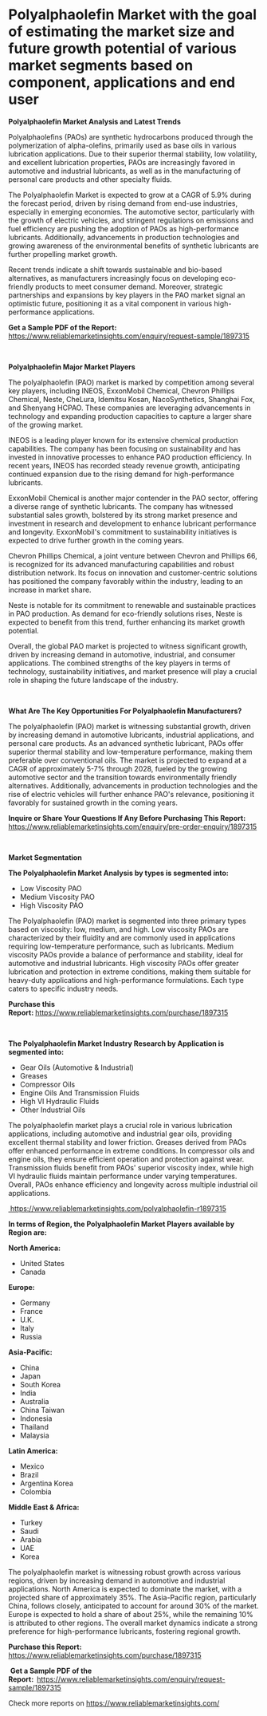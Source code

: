 <p><h1>Polyalphaolefin Market with the goal of estimating the market size and future growth potential of various market segments based on component, applications and end user</h1></p><p><strong>Polyalphaolefin Market Analysis and Latest Trends</strong></p>
<p><p>Polyalphaolefins (PAOs) are synthetic hydrocarbons produced through the polymerization of alpha-olefins, primarily used as base oils in various lubrication applications. Due to their superior thermal stability, low volatility, and excellent lubrication properties, PAOs are increasingly favored in automotive and industrial lubricants, as well as in the manufacturing of personal care products and other specialty fluids.</p><p>The Polyalphaolefin Market is expected to grow at a CAGR of 5.9% during the forecast period, driven by rising demand from end-use industries, especially in emerging economies. The automotive sector, particularly with the growth of electric vehicles, and stringent regulations on emissions and fuel efficiency are pushing the adoption of PAOs as high-performance lubricants. Additionally, advancements in production technologies and growing awareness of the environmental benefits of synthetic lubricants are further propelling market growth.</p><p>Recent trends indicate a shift towards sustainable and bio-based alternatives, as manufacturers increasingly focus on developing eco-friendly products to meet consumer demand. Moreover, strategic partnerships and expansions by key players in the PAO market signal an optimistic future, positioning it as a vital component in various high-performance applications.</p></p>
<p><strong>Get a Sample PDF of the Report:&nbsp;</strong> <a href="https://www.reliablemarketinsights.com/enquiry/request-sample/1897315?utm_campaign=2004&utm_medium=2&utm_source=Github&utm_content=ia&utm_term=30012025&utm_id=polyalphaolefin">https://www.reliablemarketinsights.com/enquiry/request-sample/1897315</a></p>
<p>&nbsp;</p>
<p><strong>Polyalphaolefin Major Market Players</strong></p>
<p><p>The polyalphaolefin (PAO) market is marked by competition among several key players, including INEOS, ExxonMobil Chemical, Chevron Phillips Chemical, Neste, CheLura, Idemitsu Kosan, NacoSynthetics, Shanghai Fox, and Shenyang HCPAO. These companies are leveraging advancements in technology and expanding production capacities to capture a larger share of the growing market.</p><p>INEOS is a leading player known for its extensive chemical production capabilities. The company has been focusing on sustainability and has invested in innovative processes to enhance PAO production efficiency. In recent years, INEOS has recorded steady revenue growth, anticipating continued expansion due to the rising demand for high-performance lubricants.</p><p>ExxonMobil Chemical is another major contender in the PAO sector, offering a diverse range of synthetic lubricants. The company has witnessed substantial sales growth, bolstered by its strong market presence and investment in research and development to enhance lubricant performance and longevity. ExxonMobil's commitment to sustainability initiatives is expected to drive further growth in the coming years.</p><p>Chevron Phillips Chemical, a joint venture between Chevron and Phillips 66, is recognized for its advanced manufacturing capabilities and robust distribution network. Its focus on innovation and customer-centric solutions has positioned the company favorably within the industry, leading to an increase in market share.</p><p>Neste is notable for its commitment to renewable and sustainable practices in PAO production. As demand for eco-friendly solutions rises, Neste is expected to benefit from this trend, further enhancing its market growth potential.</p><p>Overall, the global PAO market is projected to witness significant growth, driven by increasing demand in automotive, industrial, and consumer applications. The combined strengths of the key players in terms of technology, sustainability initiatives, and market presence will play a crucial role in shaping the future landscape of the industry.</p></p>
<p>&nbsp;</p>
<p><strong>What Are The Key Opportunities For Polyalphaolefin Manufacturers?</strong></p>
<p><p>The polyalphaolefin (PAO) market is witnessing substantial growth, driven by increasing demand in automotive lubricants, industrial applications, and personal care products. As an advanced synthetic lubricant, PAOs offer superior thermal stability and low-temperature performance, making them preferable over conventional oils. The market is projected to expand at a CAGR of approximately 5-7% through 2028, fueled by the growing automotive sector and the transition towards environmentally friendly alternatives. Additionally, advancements in production technologies and the rise of electric vehicles will further enhance PAO's relevance, positioning it favorably for sustained growth in the coming years.</p></p>
<p><strong>Inquire or Share Your Questions If Any Before Purchasing This Report:</strong> <a href="https://www.reliablemarketinsights.com/enquiry/pre-order-enquiry/1897315?utm_campaign=2004&utm_medium=2&utm_source=Github&utm_content=ia&utm_term=30012025&utm_id=polyalphaolefin">https://www.reliablemarketinsights.com/enquiry/pre-order-enquiry/1897315</a></p>
<p>&nbsp;</p>
<p><strong>Market Segmentation</strong></p>
<p><strong>The Polyalphaolefin Market Analysis by types is segmented into:</strong></p>
<p><ul><li>Low Viscosity PAO</li><li>Medium Viscosity PAO</li><li>High Viscosity PAO</li></ul></p>
<p><p>The Polyalphaolefin (PAO) market is segmented into three primary types based on viscosity: low, medium, and high. Low viscosity PAOs are characterized by their fluidity and are commonly used in applications requiring low-temperature performance, such as lubricants. Medium viscosity PAOs provide a balance of performance and stability, ideal for automotive and industrial lubricants. High viscosity PAOs offer greater lubrication and protection in extreme conditions, making them suitable for heavy-duty applications and high-performance formulations. Each type caters to specific industry needs.</p></p>
<p><strong>Purchase this Report:&nbsp;</strong><a href="https://www.reliablemarketinsights.com/purchase/1897315?utm_campaign=2004&utm_medium=2&utm_source=Github&utm_content=ia&utm_term=30012025&utm_id=polyalphaolefin">https://www.reliablemarketinsights.com/purchase/1897315</a></p>
<p>&nbsp;</p>
<p><strong>The Polyalphaolefin Market Industry Research by Application is segmented into:</strong></p>
<p><ul><li>Gear Oils (Automotive & Industrial)</li><li>Greases</li><li>Compressor Oils</li><li>Engine Oils And Transmission Fluids</li><li>High VI Hydraulic Fluids</li><li>Other Industrial Oils</li></ul></p>
<p><p>The polyalphaolefin market plays a crucial role in various lubrication applications, including automotive and industrial gear oils, providing excellent thermal stability and lower friction. Greases derived from PAOs offer enhanced performance in extreme conditions. In compressor oils and engine oils, they ensure efficient operation and protection against wear. Transmission fluids benefit from PAOs' superior viscosity index, while high VI hydraulic fluids maintain performance under varying temperatures. Overall, PAOs enhance efficiency and longevity across multiple industrial oil applications.</p></p>
<p><a href="https://www.reliablemarketinsights.com/polyalphaolefin-r1897315?utm_campaign=2004&utm_medium=2&utm_source=Github&utm_content=ia&utm_term=30012025&utm_id=polyalphaolefin">&nbsp;https://www.reliablemarketinsights.com/polyalphaolefin-r1897315</a></p>
<p><strong>In terms of Region, the Polyalphaolefin Market Players available by Region are:</strong></p>
<p>
    <p> <strong> North America: </strong>
        <ul>
            <li>United States</li>
            <li>Canada</li>
        </ul>
        </p> 
    <p> <strong> Europe: </strong>
        <ul>
            <li>Germany</li>
            <li>France</li>
            <li>U.K.</li>
            <li>Italy</li>
            <li>Russia</li>
        </ul>
        </p> 
    <p> <strong> Asia-Pacific: </strong>
        <ul>
            <li>China</li>
            <li>Japan</li>
            <li>South Korea</li>
            <li>India</li>
            <li>Australia</li>
            <li>China Taiwan</li>
            <li>Indonesia</li>
            <li>Thailand</li>
            <li>Malaysia</li>
        </ul>
        </p> 
    <p> <strong> Latin America: </strong>
        <ul>
            <li>Mexico</li>
            <li>Brazil</li>
            <li>Argentina Korea</li>
            <li>Colombia</li>
        </ul>
        </p> 
    <p> <strong> Middle East & Africa: </strong>
        <ul>
            <li>Turkey</li>
            <li>Saudi</li>
            <li>Arabia</li>
            <li>UAE</li>
            <li>Korea</li>
        </ul>
    </p>
    </p>
<p><p>The polyalphaolefin market is witnessing robust growth across various regions, driven by increasing demand in automotive and industrial applications. North America is expected to dominate the market, with a projected share of approximately 35%. The Asia-Pacific region, particularly China, follows closely, anticipated to account for around 30% of the market. Europe is expected to hold a share of about 25%, while the remaining 10% is attributed to other regions. The overall market dynamics indicate a strong preference for high-performance lubricants, fostering regional growth.</p></p>
<p><strong>Purchase this Report: </strong><a href="https://www.reliablemarketinsights.com/purchase/1897315?utm_campaign=2004&utm_medium=2&utm_source=Github&utm_content=ia&utm_term=30012025&utm_id=polyalphaolefin">https://www.reliablemarketinsights.com/purchase/1897315</a></p>
<p>&nbsp;<strong>Get a Sample PDF of the Report:&nbsp;&nbsp;</strong><a href="https://www.reliablemarketinsights.com/enquiry/request-sample/1897315?utm_campaign=2004&utm_medium=2&utm_source=Github&utm_content=ia&utm_term=30012025&utm_id=polyalphaolefin">https://www.reliablemarketinsights.com/enquiry/request-sample/1897315</a></p>
<p><strong></strong></p>
<p>Check more reports on <a href="https://www.reliablemarketinsights.com/?utm_campaign=2004&utm_medium=2&utm_source=Github&utm_content=ia&utm_term=30012025&utm_id=polyalphaolefin">https://www.reliablemarketinsights.com/</a></p>
